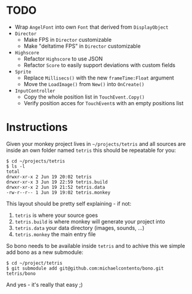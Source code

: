# TODO

* Wrap `AngelFont` into own `Font` that derived from `DisplayObject`
* `Director`
  * Make FPS in `Director` customizable
  * Make "deltatime FPS" in `Director` customizable
* `Highscore`
  * Refactor `Highscore` to use JSON
  * Refactor `Score` to easily support deviations with custom fields
* `Sprite`
  * Replace `Millisecs()` with the new `frameTime:Float` argument
  * Move the `LoadImage()` from `New()` into `OnCreate()`
* `InputController`
  * Copy the whole position list in `TouchEvent.Copy()`
  * Verify position acces for `TouchEvent`s with an empty positions list

# Instructions

Given your monkey project lives in `~/projects/tetris` and all sources are
inside an own folder named `tetris` this should be repeatable for you:

    $ cd ~/projects/tetris
    $ ls -l
    total
    drwxr-xr-x 2 Jun 19 20:02 tetris
    drwxr-xr-x 3 Jun 19 22:59 tetris.build
    drwxr-xr-x 2 Jun 19 21:52 tetris.data
    -rw-r--r-- 1 Jun 19 19:02 tetris.monkey

This layout should be pretty self explaining - if not:

1. `tetris` is where your source goes
1. `tetris.build` is where monkey will generate your project into
1. `tetris.data` your data directory (images, sounds, ...)
1. `tetris.monkey` the main entry file

So bono needs to be available inside `tetris` and to achive this we simple add
bono as a new submodule:

    $ cd ~/project/tetris
    $ git submodule add git@github.com:michaelcontento/bono.git tetris/bono

And yes - it's really that easy ;)
